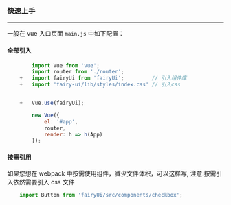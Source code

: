 ### 快速上手
----




一般在 vue 入口页面 `main.js` 中如下配置：
#### 全部引入

````javaScript
        import Vue from 'vue';
        import router from './router';
    +   import fairyUi from 'fairyUi';         // 引入组件库
    +   import 'fairy-ui/lib/styles/index.css' // 引入css 


    +   Vue.use(fairyUi);

        new Vue({
            el: '#app',
            router,
            render: h => h(App)
        });
````

#### 按需引用

如果您想在 webpack 中按需使用组件，减少文件体积，可以这样写,
注意:按需引入依然需要引入 css 文件

````javaScript
    import Button from 'fairyUi/src/components/checkbox';
````



